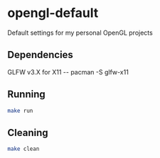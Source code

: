 # opengl-default
Default settings for my personal OpenGL projects

## Dependencies
GLFW v3.X for X11 -- pacman -S glfw-x11 

## Running
```bash
make run
```

## Cleaning
```bash
make clean
````

